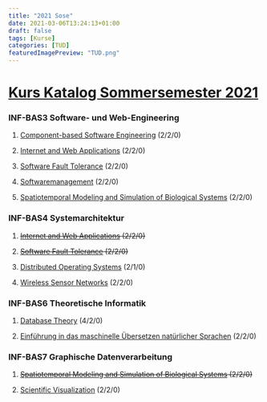```yaml
---
title: "2021 Sose"
date: 2021-03-06T13:24:13+01:00
draft: false
tags: [Kurse]
categories: [TUD]
featuredImagePreview: "TUD.png"
---
```


# [Kurs Katalog Sommersemester 2021](https://wwwdek.inf.tu-dresden.de/mole-web/catalogs/sose21/program/inf_dipl_2010/courses/en)

### INF-BAS3 Software- und Web-Engineering

1. [Component-based Software Engineering](https://bildungsportal.sachsen.de/opal/auth/RepositoryEntry/23119134765?6) (2/2/0)

2. [Internet and Web Applications](https://bildungsportal.sachsen.de/opal/auth/RepositoryEntry/23229038594?8) (2/2/0)

3. [Software Fault Tolerance](https://tu-dresden.de/ing/informatik/sya/se/studium/lehrveranstaltungen/summer-semester/software_fault_tolerance/summer-semester-2020) (2/2/0)

4. [Softwaremanagement](https://tu-dresden.de/ing/informatik/smt/st/studium/lehrveranstaltungen?subject=415&lang=en&leaf=1&head=2&embedding_id=47eddfa7c5a54ed5be49042aff35a31b) (2/2/0)

5. [Spatiotemporal Modeling and Simulation of Biological Systems](https://sbalzarini-lab.org/?q=education/courses/STMS) (2/2/0)

### INF-BAS4 Systemarchitektur

1. ~~[Internet and Web Applications](https://bildungsportal.sachsen.de/opal/auth/RepositoryEntry/23229038594?8) (2/2/0)~~

2. ~~[Software Fault Tolerance](https://tu-dresden.de/ing/informatik/sya/se/studium/lehrveranstaltungen/summer-semester/software_fault_tolerance/summer-semester-2020) (2/2/0)~~

3. [Distributed Operating Systems](https://tu-dresden.de/ing/informatik/sya/professur-fuer-betriebssysteme/studium/vorlesungen/dos) (2/1/0)

4. [Wireless Sensor Networks](https://tu-dresden.de/ing/informatik/sya/professur-fuer-rechnernetze/studium/lehrveranstaltungen/lehrveranstaltungsdetails?ln=en&lv_id=45) (2/2/0)

### INF-BAS6 Theoretische Informatik

1. [Database Theory](https://iccl.inf.tu-dresden.de/web/Database_Theory_(SS2020)) (4/2/0)

2. [Einführung in das maschinelle Übersetzen natürlicher Sprachen](https://www.orchid.inf.tu-dresden.de/teaching/2019ws/smt/) (2/2/0)

### INF-BAS7 Graphische Datenverarbeitung

1. ~~[Spatiotemporal Modeling and Simulation of Biological Systems](https://sbalzarini-lab.org/?q=education/courses/STMS) (2/2/0)~~

2. [Scientific Visualization](https://tu-dresden.de/ing/informatik/smt/cgv/studium/lehrveranstaltungen/ss2020/scivis) (2/2/0)
